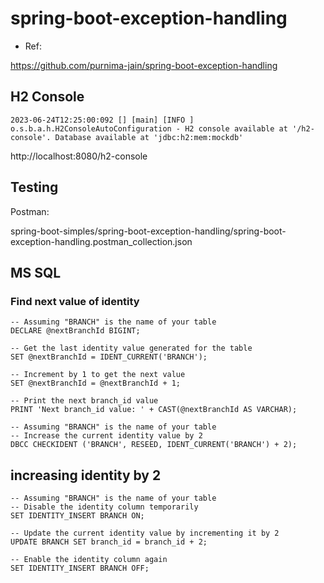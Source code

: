 
# spring-boot-exception-handling
- Ref:

https://github.com/purnima-jain/spring-boot-exception-handling

## H2 Console

```
2023-06-24T12:25:00:092 [] [main] [INFO ] o.s.b.a.h.H2ConsoleAutoConfiguration - H2 console available at '/h2-console'. Database available at 'jdbc:h2:mem:mockdb'
```

http://localhost:8080/h2-console


## Testing

Postman:  

spring-boot-simples/spring-boot-exception-handling/spring-boot-exception-handling.postman_collection.json

## MS SQL

### Find next value of identity

```
-- Assuming "BRANCH" is the name of your table
DECLARE @nextBranchId BIGINT;

-- Get the last identity value generated for the table
SET @nextBranchId = IDENT_CURRENT('BRANCH');

-- Increment by 1 to get the next value
SET @nextBranchId = @nextBranchId + 1;

-- Print the next branch_id value
PRINT 'Next branch_id value: ' + CAST(@nextBranchId AS VARCHAR);

-- Assuming "BRANCH" is the name of your table
-- Increase the current identity value by 2
DBCC CHECKIDENT ('BRANCH', RESEED, IDENT_CURRENT('BRANCH') + 2);

```

## increasing identity by 2

```
-- Assuming "BRANCH" is the name of your table
-- Disable the identity column temporarily
SET IDENTITY_INSERT BRANCH ON;

-- Update the current identity value by incrementing it by 2
UPDATE BRANCH SET branch_id = branch_id + 2;

-- Enable the identity column again
SET IDENTITY_INSERT BRANCH OFF;
```

